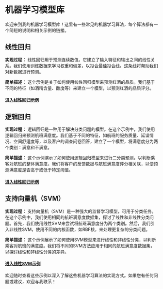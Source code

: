 # 机器学习模型库

欢迎来到我的机器学习模型库！这里有一些常见的机器学习算法，每个算法都有一个简短的说明和相关示例的链接。

## 线性回归

**实现过程：** 线性回归用于预测连续数值。它建立了输入特征和输出之间的线性关系。我们使用训练数据来学习权重和偏差，以拟合最佳拟合线。这条线将帮助我们对新数据进行预测。

**简单描述：** 这个示例是关于如何使用线性回归模型来预测红酒的品质。我们基于不同的特征（如酒精含量、酸度等）来建立一个模型，以预测红酒的品质评分。

#### [进入线性回归示例](https://github.com/frenkiefang/machine_learning/blob/main/linear_regression.ipynb)

## 逻辑回归

**实现过程：** 逻辑回归是一种用于解决分类问题的模型。在这个示例中，我们使用逻辑回归来预测航班满意度。我们基于不同的特征，如航班的服务质量、延误情况、空间舒适度等，以及客户的调查问卷回答，建立了一个模型，将满意度分为两个类别：满意和不满意。

**简单描述：** 这个示例演示了如何使用逻辑回归模型来进行二分类预测，以判断乘客对航班的整体满意度。我们将客户的反馈数据与航班满意度评分相关联，以便预测满意度是否高于或低于特定阈值。

#### [进入线性回归示例](https://github.com/frenkiefang/machine_learning/blob/main/logistic_regression.ipynb)

## 支持向量机（SVM）

**实现过程：** 支持向量机（SVM）是一种强大的监督学习模型，可用于分类任务。在这个示例中，我们使用相同的航班满意度数据集，探讨了线性和非线性分类问题。首先，我们使用线性SVM来尝试将航班满意度分为两个类别。然后，我们引入非线性SVM，使用不同的内核函数，如RBF核，来处理更复杂的分类问题。

**简单描述：** 这个示例展示了如何使用SVM模型来进行线性和非线性分类，以判断乘客对航班的满意度。我们将不同的SVM方法应用于相同的航班满意度数据集，以探讨线性和非线性分类的差异。

#### [进入线性SVM示例]([链接到你的线性SVM示例的URL](https://github.com/frenkiefang/machine_learning/blob/main/logistic_regression.ipynb)https://github.com/frenkiefang/machine_learning/blob/main/svm.ipynb)

欢迎随时查看这些示例以深入了解这些机器学习算法的实现方式。如果您有任何问题或建议，欢迎与我联系！

